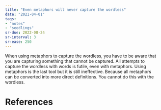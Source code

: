 ```yaml
---
title: "Even metaphors will never capture the wordless"
date: "2021-04-01"
tags:
- "notes"
- "seedlings"
sr-due: 2022-08-24
sr-interval: 3
sr-ease: 250
---
```


When using metaphors to capture the wordless, you have to be aware that you are capturing something that cannot be captured. All attempts to capture the wordless with words is futile, even with metaphors. Using metaphors is the last tool but it is still ineffective. Because all metaphors can be converted into more direct definitions. You cannot do this with the wordless.

# References
